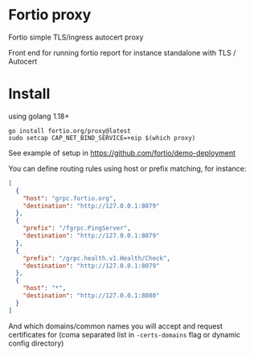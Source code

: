 # Fortio proxy

Fortio simple TLS/ingress autocert proxy

Front end for running fortio report for instance standalone with TLS / Autocert

# Install

using golang 1.18+

```shell
go install fortio.org/proxy@latest
sudo setcap CAP_NET_BIND_SERVICE=+eip $(which proxy)
```

See example of setup in https://github.com/fortio/demo-deployment

You can define routing rules using host or prefix matching, for instance:

```json
[
  {
    "host": "grpc.fortio.org",
    "destination": "http://127.0.0.1:8079"
  },
  {
    "prefix": "/fgrpc.PingServer",
    "destination": "http://127.0.0.1:8079"
  },
  {
    "prefix": "/grpc.health.v1.Health/Check",
    "destination": "http://127.0.0.1:8079"
  },
  {
    "host": "*",
    "destination": "http://127.0.0.1:8080"
  }
]
```

And which domains/common names you will accept and request certificates for (coma separated list in `-certs-domains` flag or dynamic config directory)
